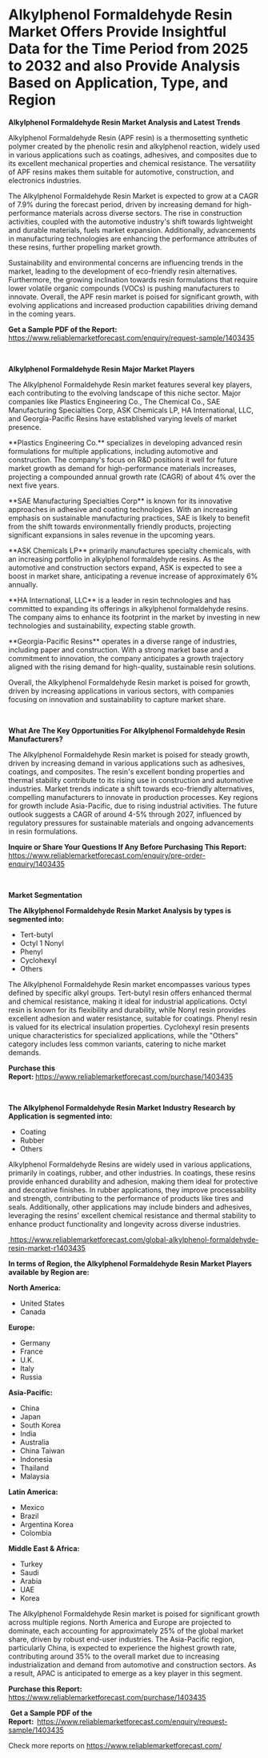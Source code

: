 <p><h1>Alkylphenol Formaldehyde Resin Market Offers Provide Insightful Data for the Time Period from 2025 to 2032 and also Provide Analysis Based on Application, Type, and Region</h1></p><p><strong>Alkylphenol Formaldehyde Resin Market Analysis and Latest Trends</strong></p>
<p><p>Alkylphenol Formaldehyde Resin (APF resin) is a thermosetting synthetic polymer created by the phenolic resin and alkylphenol reaction, widely used in various applications such as coatings, adhesives, and composites due to its excellent mechanical properties and chemical resistance. The versatility of APF resins makes them suitable for automotive, construction, and electronics industries.</p><p>The Alkylphenol Formaldehyde Resin Market is expected to grow at a CAGR of 7.9% during the forecast period, driven by increasing demand for high-performance materials across diverse sectors. The rise in construction activities, coupled with the automotive industry's shift towards lightweight and durable materials, fuels market expansion. Additionally, advancements in manufacturing technologies are enhancing the performance attributes of these resins, further propelling market growth.</p><p>Sustainability and environmental concerns are influencing trends in the market, leading to the development of eco-friendly resin alternatives. Furthermore, the growing inclination towards resin formulations that require lower volatile organic compounds (VOCs) is pushing manufacturers to innovate. Overall, the APF resin market is poised for significant growth, with evolving applications and increased production capabilities driving demand in the coming years.</p></p>
<p><strong>Get a Sample PDF of the Report:&nbsp;</strong> <a href="https://www.reliablemarketforecast.com/enquiry/request-sample/1403435?utm_campaign=2307&utm_medium=2&utm_source=Github&utm_content=ia&utm_term=28032025&utm_id=alkylphenol-formaldehyde-resin">https://www.reliablemarketforecast.com/enquiry/request-sample/1403435</a></p>
<p>&nbsp;</p>
<p><strong>Alkylphenol Formaldehyde Resin Major Market Players</strong></p>
<p><p>The Alkylphenol Formaldehyde Resin market features several key players, each contributing to the evolving landscape of this niche sector. Major companies like Plastics Engineering Co., The Chemical Co., SAE Manufacturing Specialties Corp, ASK Chemicals LP, HA International, LLC, and Georgia-Pacific Resins have established varying levels of market presence.</p><p>**Plastics Engineering Co.** specializes in developing advanced resin formulations for multiple applications, including automotive and construction. The company's focus on R&D positions it well for future market growth as demand for high-performance materials increases, projecting a compounded annual growth rate (CAGR) of about 4% over the next five years.</p><p>**SAE Manufacturing Specialties Corp** is known for its innovative approaches in adhesive and coating technologies. With an increasing emphasis on sustainable manufacturing practices, SAE is likely to benefit from the shift towards environmentally friendly products, projecting significant expansions in sales revenue in the upcoming years.</p><p>**ASK Chemicals LP** primarily manufactures specialty chemicals, with an increasing portfolio in alkylphenol formaldehyde resins. As the automotive and construction sectors expand, ASK is expected to see a boost in market share, anticipating a revenue increase of approximately 6% annually.</p><p>**HA International, LLC** is a leader in resin technologies and has committed to expanding its offerings in alkylphenol formaldehyde resins. The company aims to enhance its footprint in the market by investing in new technologies and sustainability, expecting stable growth.</p><p>**Georgia-Pacific Resins** operates in a diverse range of industries, including paper and construction. With a strong market base and a commitment to innovation, the company anticipates a growth trajectory aligned with the rising demand for high-quality, sustainable resin solutions.</p><p>Overall, the Alkylphenol Formaldehyde Resin market is poised for growth, driven by increasing applications in various sectors, with companies focusing on innovation and sustainability to capture market share.</p></p>
<p>&nbsp;</p>
<p><strong>What Are The Key Opportunities For Alkylphenol Formaldehyde Resin Manufacturers?</strong></p>
<p><p>The Alkylphenol Formaldehyde Resin market is poised for steady growth, driven by increasing demand in various applications such as adhesives, coatings, and composites. The resin's excellent bonding properties and thermal stability contribute to its rising use in construction and automotive industries. Market trends indicate a shift towards eco-friendly alternatives, compelling manufacturers to innovate in production processes. Key regions for growth include Asia-Pacific, due to rising industrial activities. The future outlook suggests a CAGR of around 4-5% through 2027, influenced by regulatory pressures for sustainable materials and ongoing advancements in resin formulations.</p></p>
<p><strong>Inquire or Share Your Questions If Any Before Purchasing This Report:</strong> <a href="https://www.reliablemarketforecast.com/enquiry/pre-order-enquiry/1403435?utm_campaign=2307&utm_medium=2&utm_source=Github&utm_content=ia&utm_term=28032025&utm_id=alkylphenol-formaldehyde-resin">https://www.reliablemarketforecast.com/enquiry/pre-order-enquiry/1403435</a></p>
<p>&nbsp;</p>
<p><strong>Market Segmentation</strong></p>
<p><strong>The Alkylphenol Formaldehyde Resin Market Analysis by types is segmented into:</strong></p>
<p><ul><li>Tert-butyl</li><li>Octyl 1 Nonyl</li><li>Phenyl</li><li>Cyclohexyl</li><li>Others</li></ul></p>
<p><p>The Alkylphenol Formaldehyde Resin market encompasses various types defined by specific alkyl groups. Tert-butyl resin offers enhanced thermal and chemical resistance, making it ideal for industrial applications. Octyl resin is known for its flexibility and durability, while Nonyl resin provides excellent adhesion and water resistance, suitable for coatings. Phenyl resin is valued for its electrical insulation properties. Cyclohexyl resin presents unique characteristics for specialized applications, while the "Others" category includes less common variants, catering to niche market demands.</p></p>
<p><strong>Purchase this Report:&nbsp;</strong><a href="https://www.reliablemarketforecast.com/purchase/1403435?utm_campaign=2307&utm_medium=2&utm_source=Github&utm_content=ia&utm_term=28032025&utm_id=alkylphenol-formaldehyde-resin">https://www.reliablemarketforecast.com/purchase/1403435</a></p>
<p>&nbsp;</p>
<p><strong>The Alkylphenol Formaldehyde Resin Market Industry Research by Application is segmented into:</strong></p>
<p><ul><li>Coating</li><li>Rubber</li><li>Others</li></ul></p>
<p><p>Alkylphenol Formaldehyde Resins are widely used in various applications, primarily in coatings, rubber, and other industries. In coatings, these resins provide enhanced durability and adhesion, making them ideal for protective and decorative finishes. In rubber applications, they improve processability and strength, contributing to the performance of products like tires and seals. Additionally, other applications may include binders and adhesives, leveraging the resins' excellent chemical resistance and thermal stability to enhance product functionality and longevity across diverse industries.</p></p>
<p><a href="https://www.reliablemarketforecast.com/global-alkylphenol-formaldehyde-resin-market-r1403435?utm_campaign=2307&utm_medium=2&utm_source=Github&utm_content=ia&utm_term=28032025&utm_id=alkylphenol-formaldehyde-resin">&nbsp;https://www.reliablemarketforecast.com/global-alkylphenol-formaldehyde-resin-market-r1403435</a></p>
<p><strong>In terms of Region, the Alkylphenol Formaldehyde Resin Market Players available by Region are:</strong></p>
<p>
    <p> <strong> North America: </strong>
        <ul>
            <li>United States</li>
            <li>Canada</li>
        </ul>
        </p> 
    <p> <strong> Europe: </strong>
        <ul>
            <li>Germany</li>
            <li>France</li>
            <li>U.K.</li>
            <li>Italy</li>
            <li>Russia</li>
        </ul>
        </p> 
    <p> <strong> Asia-Pacific: </strong>
        <ul>
            <li>China</li>
            <li>Japan</li>
            <li>South Korea</li>
            <li>India</li>
            <li>Australia</li>
            <li>China Taiwan</li>
            <li>Indonesia</li>
            <li>Thailand</li>
            <li>Malaysia</li>
        </ul>
        </p> 
    <p> <strong> Latin America: </strong>
        <ul>
            <li>Mexico</li>
            <li>Brazil</li>
            <li>Argentina Korea</li>
            <li>Colombia</li>
        </ul>
        </p> 
    <p> <strong> Middle East & Africa: </strong>
        <ul>
            <li>Turkey</li>
            <li>Saudi</li>
            <li>Arabia</li>
            <li>UAE</li>
            <li>Korea</li>
        </ul>
    </p>
    </p>
<p><p>The Alkylphenol Formaldehyde Resin market is poised for significant growth across multiple regions. North America and Europe are projected to dominate, each accounting for approximately 25% of the global market share, driven by robust end-user industries. The Asia-Pacific region, particularly China, is expected to experience the highest growth rate, contributing around 35% to the overall market due to increasing industrialization and demand from automotive and construction sectors. As a result, APAC is anticipated to emerge as a key player in this segment.</p></p>
<p><strong>Purchase this Report: </strong><a href="https://www.reliablemarketforecast.com/purchase/1403435?utm_campaign=2307&utm_medium=2&utm_source=Github&utm_content=ia&utm_term=28032025&utm_id=alkylphenol-formaldehyde-resin">https://www.reliablemarketforecast.com/purchase/1403435</a></p>
<p>&nbsp;<strong>Get a Sample PDF of the Report:&nbsp;&nbsp;</strong><a href="https://www.reliablemarketforecast.com/enquiry/request-sample/1403435?utm_campaign=2307&utm_medium=2&utm_source=Github&utm_content=ia&utm_term=28032025&utm_id=alkylphenol-formaldehyde-resin">https://www.reliablemarketforecast.com/enquiry/request-sample/1403435</a></p>
<p><strong></strong></p>
<p>Check more reports on <a href="https://www.reliablemarketforecast.com/?utm_campaign=2307&utm_medium=2&utm_source=Github&utm_content=ia&utm_term=28032025&utm_id=alkylphenol-formaldehyde-resin">https://www.reliablemarketforecast.com/</a></p>